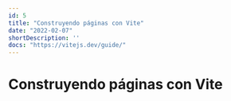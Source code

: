 ```yaml
---
id: 5
title: "Construyendo páginas con Vite"
date: "2022-02-07"
shortDescription: ''
docs: "https://vitejs.dev/guide/"
---
```


# Construyendo páginas con Vite